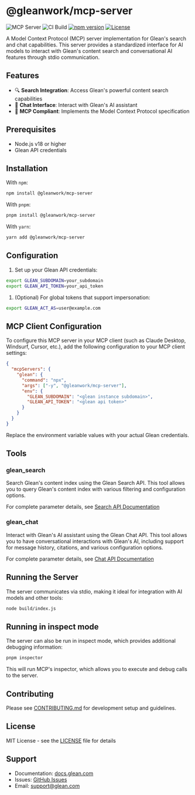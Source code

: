 # @gleanwork/mcp-server

![](https://badge.mcpx.dev?type=server 'MCP Server')
![CI Build](https://github.com/gleanwork/mcp-server/actions/workflows/ci.yml/badge.svg)
[![npm version](https://badge.fury.io/js/%40gleanwork%2Fmcp-server.svg)](https://badge.fury.io/js/%40gleanwork%2Fmcp-server)
[![License](https://img.shields.io/npm/l/@gleanwork%2Fmcp-server.svg)](https://github.com/gleanwork/mcp-server/blob/main/LICENSE)

A Model Context Protocol (MCP) server implementation for Glean's search and chat capabilities. This server provides a standardized interface for AI models to interact with Glean's content search and conversational AI features through stdio communication.

## Features

- 🔍 **Search Integration**: Access Glean's powerful content search capabilities
- 💬 **Chat Interface**: Interact with Glean's AI assistant
- 🔄 **MCP Compliant**: Implements the Model Context Protocol specification

## Prerequisites

- Node.js v18 or higher
- Glean API credentials

## Installation

With `npm`:

```bash
npm install @gleanwork/mcp-server
```

With `pnpm`:

```bash
pnpm install @gleanwork/mcp-server
```

With `yarn`:

```bash
yarn add @gleanwork/mcp-server
```

## Configuration

1. Set up your Glean API credentials:

```bash
export GLEAN_SUBDOMAIN=your_subdomain
export GLEAN_API_TOKEN=your_api_token
```

1. (Optional) For global tokens that support impersonation:

```bash
export GLEAN_ACT_AS=user@example.com
```

## MCP Client Configuration

To configure this MCP server in your MCP client (such as Claude Desktop, Windsurf, Cursor, etc.), add the following configuration to your MCP client settings:

```json
{
  "mcpServers": {
    "glean": {
      "command": "npx",
      "args": ["-y", "@gleanwork/mcp-server"],
      "env": {
        "GLEAN_SUBDOMAIN": "<glean instance subdomain>",
        "GLEAN_API_TOKEN": "<glean api token>"
      }
    }
  }
}
```

Replace the environment variable values with your actual Glean credentials.

## Tools

### glean_search

Search Glean's content index using the Glean Search API. This tool allows you to query Glean's content index with various filtering and configuration options.

For complete parameter details, see [Search API Documentation](https://developers.glean.com/client/operation/search/)

### glean_chat

Interact with Glean's AI assistant using the Glean Chat API. This tool allows you to have conversational interactions with Glean's AI, including support for message history, citations, and various configuration options.

For complete parameter details, see [Chat API Documentation](https://developers.glean.com/client/operation/chat/)

## Running the Server

The server communicates via stdio, making it ideal for integration with AI models and other tools:

```bash
node build/index.js
```

## Running in inspect mode

The server can also be run in inspect mode, which provides additional debugging information:

```bash
pnpm inspector
```

This will run MCP's inspector, which allows you to execute and debug calls to the server.

## Contributing

Please see [CONTRIBUTING.md](CONTRIBUTING.md) for development setup and guidelines.

## License

MIT License - see the [LICENSE](LICENSE) file for details

## Support

- Documentation: [docs.glean.com](https://docs.glean.com)
- Issues: [GitHub Issues](https://github.com/gleanwork/mcp-server/issues)
- Email: [support@glean.com](mailto:support@glean.com)
